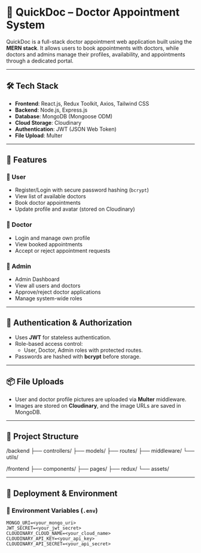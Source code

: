 # 🏥 QuickDoc – Doctor Appointment System

QuickDoc is a full-stack doctor appointment web application built using the **MERN stack**. It allows users to book appointments with doctors, while doctors and admins manage their profiles, availability, and appointments through a dedicated portal.

---

## 🛠 Tech Stack

- **Frontend**: React.js, Redux Toolkit, Axios, Tailwind CSS
- **Backend**: Node.js, Express.js
- **Database**: MongoDB (Mongoose ODM)
- **Cloud Storage**: Cloudinary
- **Authentication**: JWT (JSON Web Token)
- **File Upload**: Multer

---

## 🔐 Features

### 🔸 User
- Register/Login with secure password hashing (`bcrypt`)
- View list of available doctors
- Book doctor appointments
- Update profile and avatar (stored on Cloudinary)

### 🔸 Doctor
- Login and manage own profile
- View booked appointments
- Accept or reject appointment requests

### 🔸 Admin
- Admin Dashboard
- View all users and doctors
- Approve/reject doctor applications
- Manage system-wide roles

---

## 🔁 Authentication & Authorization

- Uses **JWT** for stateless authentication.
- Role-based access control:
  - User, Doctor, Admin roles with protected routes.
- Passwords are hashed with **bcrypt** before storage.

---

## 📦 File Uploads

- User and doctor profile pictures are uploaded via **Multer** middleware.
- Images are stored on **Cloudinary**, and the image URLs are saved in MongoDB.

---

## 📁 Project Structure

/backend
├── controllers/
├── models/
├── routes/
├── middleware/
└── utils/

/frontend
├── components/
├── pages/
├── redux/
└── assets/

---

## 🚀 Deployment & Environment

### 🔧 Environment Variables (`.env`)
```env
MONGO_URI=<your_mongo_uri>
JWT_SECRET=<your_jwt_secret>
CLOUDINARY_CLOUD_NAME=<your_cloud_name>
CLOUDINARY_API_KEY=<your_api_key>
CLOUDINARY_API_SECRET=<your_api_secret>
